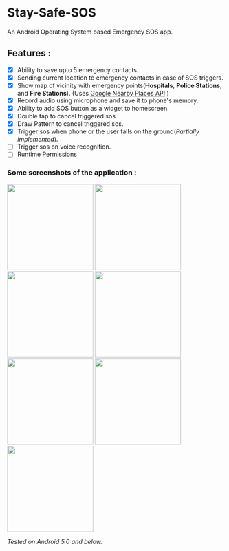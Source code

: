 # Stay-Safe-SOS
An Android Operating System based Emergency SOS app.

## Features :
- [x] Ability to save upto 5 emergency contacts.
- [x] Sending current location to emergency contacts in case of SOS triggers.
- [x] Show map of vicinity with emergency points(**Hospitals**, **Police Stations**, and **Fire Stations**).
      (Uses [Google Nearby Places API](https://developers.google.com/places/android-api/) )
- [x] Record audio using microphone and save it to phone's memory.
- [x] Ability to add SOS button as a widget to homescreen.
- [x] Double tap to cancel triggered sos.
- [x] Draw Pattern to cancel triggered sos.
- [x] Trigger sos when phone or the user falls on the ground(*Partially implemented*).
- [ ] Trigger sos on voice recognition.
- [ ] Runtime Permissions

### Some screenshots of the application :
<img src="https://github.com/garvit14/Stay-Safe-SOS/blob/master/screenshots/Drawer.png" width="200"> <img src="https://github.com/garvit14/Stay-Safe-SOS/blob/master/screenshots/Main-screen.png" width="200">
<img src="https://github.com/garvit14/Stay-Safe-SOS/blob/master/screenshots/Before-triggering.png" width="200">
<img src="https://github.com/garvit14/Stay-Safe-SOS/blob/master/screenshots/After-triggering.png" width="200">
<img src="https://github.com/garvit14/Stay-Safe-SOS/blob/master/screenshots/Map-of-vicinity.png" width="200">
<img src="https://github.com/garvit14/Stay-Safe-SOS/blob/master/screenshots/contacts.png" width="200">
<img src="https://github.com/garvit14/Stay-Safe-SOS/blob/master/screenshots/Pattern2.png" width="200">

*Tested on Android 5.0 and below.*

